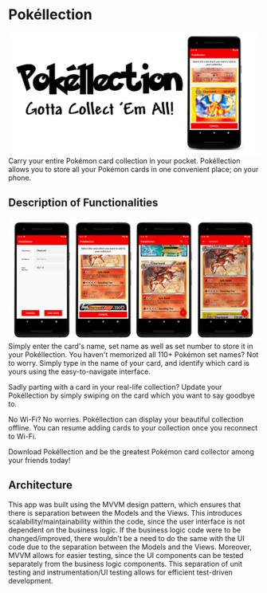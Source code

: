 # Pokéllection
![logo](https://github.com/nkrishna0609/Pokellection/blob/master/readmeImages/pokellection_feature_graphic.png)
Carry your entire Pokémon card collection in your pocket. Pokéllection allows you to store all your Pokémon cards in one convenient place; on your phone.

## Description of Functionalities ##
![logo](https://github.com/nkrishna0609/Pokellection/blob/master/readmeImages/pokellection_ss.png)
Simply enter the card's name, set name as well as set number to store it in your Pokéllection. You haven't memorized all 110+ Pokémon set names? Not to worry. Simply type in the name of your card, and identify which card is yours using the easy-to-navigate interface.

Sadly parting with a card in your real-life collection? Update your Pokéllection by simply swiping on the card which you want to say goodbye to.

No Wi-Fi? No worries. Pokéllection can display your beautiful collection offline. You can resume adding cards to your collection once you reconnect to Wi-Fi.

Download Pokéllection and be the greatest Pokémon card collector among your friends today!

## Architecture ##
This app was built using the MVVM design pattern, which ensures that there is separation between the Models and the Views. This introduces scalability/maintainability within the code, since the user interface is not dependent on the business logic. If the business logic code were to be changed/improved, there wouldn't be a need to do the same with the UI code due to the separation between the Models and the Views. Moreover, MVVM allows for easier testing, since the UI components can be tested separately from the business logic components. This separation of unit testing and instrumentation/UI testing allows for efficient test-driven development.
